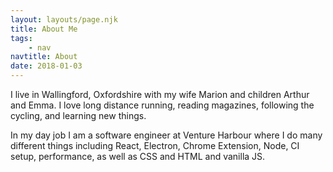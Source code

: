 ```yaml
---
layout: layouts/page.njk
title: About Me
tags:
    - nav
navtitle: About
date: 2018-01-03
---
```


I live in Wallingford, Oxfordshire with my wife Marion and children Arthur and Emma. I love long distance running, reading magazines, following the cycling, and learning new things.

In my day job I am a software engineer at Venture Harbour where I do many different things including React, Electron, Chrome Extension, Node, CI setup, performance, as well as CSS and HTML and vanilla JS.

